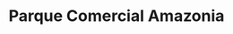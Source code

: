 ---
title: "Parque Comercial Amazonia"
url: /ciudad-guayana-puerto-ordaz/parque-comercial-amazonia/
shop: centro comercial
---